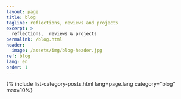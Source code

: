 ```yaml
---
layout: page
title: blog
tagline: reflections, reviews and projects
excerpt: >
  reflections,  reviews & projects
permalink: /blog.html
header:
  image: /assets/img/blog-header.jpg
ref: blog
lang: en  
order: 1
---
```


{% include list-category-posts.html lang=page.lang category="blog" max=10%}
